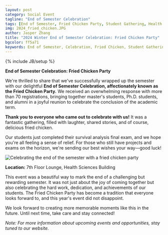 ```yaml
---
layout: post
category: Social Event
tagline: "End of Semester Celebration"
tags: [End of Semester, Fried Chicken Party, Student Gathering, Health Sciences]
img: 2024_fried_chicken.JPG
author: Jasper Zhang
title: "2024 Winter End of Semester Celebration: Fried Chicken Party"
bgcolor: ff5a71
keywords: End of Semester, Celebration, Fried Chicken, Student Gathering, Health Sciences Building
---
```


{% include JB/setup %}

**End of Semester Celebration: Fried Chicken Party**

We're thrilled to share that we've successfully wrapped up the semester with our delightful **End of Semester Celebration, affectionately known as the Fried Chicken Party.** We received an overwhelming response with more than 70 registrations, bringing together master's students, Ph.D. students, and alumni in a joyful reunion to celebrate the conclusion of the academic term.

<!--more-->





**Thank you to everyone who came out to celebrate with us!** It was a fantastic gathering, filled with laughter, shared stories, and of course, delicious fried chicken.

Our students just completed their survival analysis final exam, and we hope you're all feeling a sense of relief. For those who still have projects and exams on the horizon, we're sending our best wishes your way—good luck!

![Celebrating the end of the semester with a fried chicken party](/assets/images/post/2024_fried_chicken_169.jpg) 

**Location:** 7th Floor Lounge, Health Sciences Building

This event was a beautiful way to mark the end of a challenging but rewarding semester. It was not just about the joy of coming together but also celebrating the hard work, dedication, and achievements of our students. The Fried Chicken Party has become a tradition that everyone looks forward to, and this year's event did not disappoint.

We look forward to creating more memorable moments like this in the future. Until next time, take care and stay connected!

*Note: For more information about upcoming events and opportunities, stay tuned to our website.*
